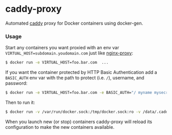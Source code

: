 # caddy-proxy
Automated [caddy](https://github.com/mholt/caddy) proxy for Docker containers using docker-gen.

### Usage

Start any containers you want proxied with an env var `VIRTUAL_HOST=subdomain.youdomain.com` just like [nginx-proxy](https://github.com/jwilder/nginx-proxy):
```sh
$ docker run -e VIRTUAL_HOST=foo.bar.com  ...
```

If you want the container protected by HTTP Basic Authentication add a `BASIC_AUTH` env var with the path to protect (i.e. `/`), username, and password:
```sh
$ docker run -e VIRTUAL_HOST=foo.bar.com -e BASIC_AUTH="/ myname mysecrect" ...
```

Then to run it:
```sh
$ docker run -v /var/run/docker.sock:/tmp/docker.sock:ro -v /data/.caddy:/root/.caddy --name caddy-proxy -p 80:80 -p 443:443 -e CADDY_OPTIONS="--email youremail@example.com" -d blackglory/caddy-proxy:0.2.0
```

When you launch new (or stop) containers caddy-proxy will reload its configuration to make the new containers available.
